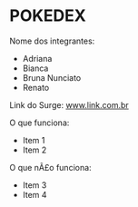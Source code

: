 # POKEDEX

Nome dos integrantes: 
- Adriana
- Bianca
- Bruna Nunciato
- Renato

Link do Surge: www.link.com.br

O que funciona:
- Item 1
- Item 2

O que nÃ£o funciona: 
- Item 3
- Item 4
